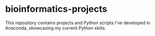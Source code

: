 # bioinformatics-projects
This repository contains projects and Python scripts I've developed in Anaconda, showcasing my current Python skills. 
